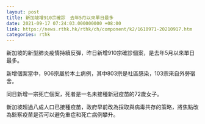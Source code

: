 ```yaml
---
layout: post
title: 新加坡增910宗確診　去年5月以來單日最多
date: 2021-09-17 07:24:03.000000000 +08:00
link: https://news.rthk.hk/rthk/ch/component/k2/1610971-20210917.htm
categories: rthk
---
```


新加坡的新型肺炎疫情持續反彈，昨日新增910宗確診個案，是去年5月以來單日最多。

新增個案當中，906宗屬於本土病例，其中803宗是社區感染，103宗來自外勞宿舍。

同日新增一宗死亡個案，死者是一名未接種新冠疫苗的72歲女子。

新加坡超過八成人口已接種疫苗，政府早前改為採取與病毒共存的策略，將焦點改為監察疫苗是否可以避免重症和死亡病例攀升。
